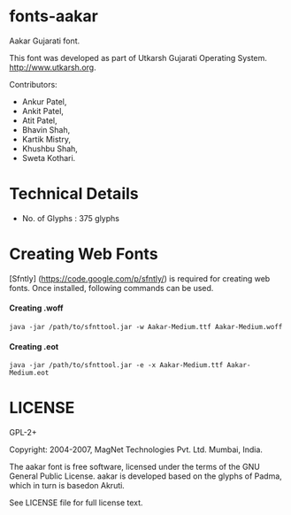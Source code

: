 fonts-aakar
===========

Aakar Gujarati font.

This font was developed as part of Utkarsh Gujarati Operating System.
<http://www.utkarsh.org>.

Contributors:
* Ankur Patel,
* Ankit Patel,
* Atit Patel,
* Bhavin Shah,
* Kartik Mistry,
* Khushbu Shah,
* Sweta Kothari.

Technical Details
=================
* No. of Glyphs : 375 glyphs

Creating Web Fonts
==================
[Sfntly] (https://code.google.com/p/sfntly/) is required for creating web fonts. Once installed, following commands can be used.

#### Creating .woff
```
java -jar /path/to/sfnttool.jar -w Aakar-Medium.ttf Aakar-Medium.woff
```

#### Creating .eot
```
java -jar /path/to/sfnttool.jar -e -x Aakar-Medium.ttf Aakar-Medium.eot
```

LICENSE
=======
GPL-2+

Copyright: 2004-2007, MagNet Technologies Pvt. Ltd. Mumbai, India.

The aakar font is free software, licensed under the terms of the GNU General
Public License. aakar is developed based on the glyphs of Padma, which in turn
is basedon Akruti.

See LICENSE file for full license text.
